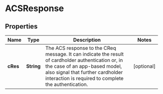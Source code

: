 
# ACSResponse

## Properties
Name | Type | Description | Notes
------------ | ------------- | ------------- | -------------
**cRes** | **String** | The ACS response to the CReq message. It can indicate the result of cardholder authentication or, in the case of an app-based model, also signal that further cardholder interaction is required to complete the authentication. |  [optional]



